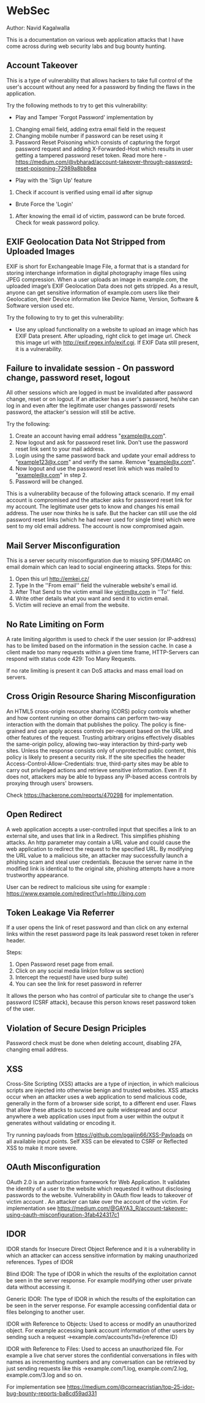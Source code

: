 # WebSec

Author: Navid Kagalwalla

This is a documentation on various web application attacks that I have come across during web security labs and bug bounty hunting.

## Account Takeover

This is a type of vulnerability that allows hackers to take full control of the user's account without any need for a password by finding the flaws in the application. 

Try the following methods to try to get this vulnerability:

 - Play and Tamper 'Forgot Password' implementation by 
 1) Changing email field, adding extra email field in the request
 2) Changing mobile number if password can be reset using it 
 3) Password Reset Poisoning which consists of capturing the forgot password request and adding X-Forwarded-Host which results in user getting a tampered password reset token. Read more here - https://medium.com/@vbharad/account-takeover-through-password-reset-poisoning-72989a8bb8ea 
 
 - Play with the 'Sign Up' feature
 1) Check if account is verified using email id after signup
 
 - Brute Force the 'Login'
 1) After knowing the email id of victim, password can be brute forced. Check for weak password policy.
 
## EXIF Geolocation Data Not Stripped from Uploaded Images

EXIF is short for Exchangeable Image File, a format that is a standard for storing interchange information in digital photography image files using JPEG compression. 
When a user uploads an image in example.com, the uploaded image’s EXIF Geolocation Data does not gets stripped. As a result, anyone can get sensitive information of example.com users like their Geolocation, their Device information like Device Name, Version, Software & Software version used etc.

Try the following to try to get this vulnerability:

- Use any upload functionality on a website to upload an image which has EXIF Data present. After uploading, right click to get image url. Check this image url with http://exif.regex.info/exif.cgi. If EXIF Data still present, it is a vulnerability.

## Failure to invalidate session - On password change, password reset, logout

All other sessions which are logged in must be invalidated after password change, reset or on logout. 
If an attacker has a user's password, he/she can log in and even after the legitimate user changes password/ resets password, the attacker's session will still be active. 

Try the following:
1) Create an account having email address "example@x.com".
2) Now logout and ask for password reset link. Don't use the password reset link sent to your mail address.
3) Login using the same password back and update your email address to "example123@x.com" and verify the same. Remove "example@x.com".
4) Now logout and use the password reset link which was mailed to "example@x.com" in step 2.
5) Password will be changed.

This is a vulnerability because of the following attack scenario. If my email account is compromised and the attacker asks for password reset link for my account. The legitimate user gets to know and changes his email address. The user now thinks he is safe.  But the hacker can still use the old password reset links (which he had never used for single time) which were sent to my old email address. The account is now compromised again.

## Mail Server Misconfiguration

This is a server security misconfiguration due to missing SPF/DMARC on email domain which can lead to social engineering attacks.
Steps for this:
1) Open this url http://emkei.cz/
2) Type In the ''From email'' field the vulnerable website's email id.
3) After That Send to the victim email like victim@x.com in ''To'' field.
4) Write other details what you want and send it to victim email. 
5) Victim will recieve an email from the website.

## No Rate Limiting on Form

A rate limiting algorithm is used to check if the user session (or IP-address) has to be limited based on the information in the session cache.
In case a client made too many requests within a given time frame, HTTP-Servers can respond with status code 429: Too Many Requests.

If no rate limiting is present it can DoS attacks and mass email load on servers.

## Cross Origin Resource Sharing Misconfiguration

An HTML5 cross-origin resource sharing (CORS) policy controls whether and how content running on other domains can perform two-way interaction with the domain that publishes the policy. The policy is fine-grained and can apply access controls per-request based on the URL and other features of the request.
Trusting arbitrary origins effectively disables the same-origin policy, allowing two-way interaction by third-party web sites. Unless the response consists only of unprotected public content, this policy is likely to present a security risk.
If the site specifies the header Access-Control-Allow-Credentials: true, third-party sites may be able to carry out privileged actions and retrieve sensitive information. Even if it does not, attackers may be able to bypass any IP-based access controls by proxying through users' browsers.

Check https://hackerone.com/reports/470298 for implementation.

## Open Redirect

A web application accepts a user-controlled input that specifies a link to an external site, and uses that link in a Redirect. This simplifies phishing attacks. An http parameter may contain a URL value and could cause the web application to redirect the request to the specified URL. By modifying the URL value to a malicious site, an attacker may successfully launch a phishing scam and steal user credentials. Because the server name in the modified link is identical to the original site, phishing attempts have a more trustworthy appearance.

User can be redirect to malicious site using for example : https://www.example.com/redirect?url=http://bing.com

## Token Leakage Via Referrer

If a user opens the link of reset password and than click on any external links within the reset password page its leak password reset token in referer header.

Steps:

1) Open Password reset page from email. 
2) Click on any social media link(on follow us section)
3) Intercept the request(I have used burp suite) 
4) You can see the link for reset password in referrer

It allows the person who has control of particular site to change the user's password (CSRF attack), because this person knows reset password token of the user.

## Violation of Secure Design Priciples

Password check must be done when deleting account, disabling 2FA, changing email address. 

## XSS

Cross-Site Scripting (XSS) attacks are a type of injection, in which malicious scripts are injected into otherwise benign and trusted websites. XSS attacks occur when an attacker uses a web application to send malicious code, generally in the form of a browser side script, to a different end user. Flaws that allow these attacks to succeed are quite widespread and occur anywhere a web application uses input from a user within the output it generates without validating or encoding it.

Try running payloads from https://github.com/pgaijin66/XSS-Payloads on all available input points. Self XSS can be elevated to CSRF or Reflected XSS to make it more severe.

## OAuth Misconfiguration

OAuth 2.0 is an authorization framework for Web Application. It validates the identity of a user to the website which requested it without disclosing passwords to the website. Vulnerability in OAuth flow leads to takeover of victim account . An attacker can take over the account of the victim.
For implementation see https://medium.com/@GAYA3_R/account-takeover-using-oauth-misconfiguration-3fab424317c1

## IDOR

IDOR stands for Insecure Direct Object Reference and it is a vulnerability in which an attacker can access sensitive information by making unauthorized references.
Types of IDOR

Blind IDOR: The type of IDOR in which the results of the exploitation cannot be seen in the server response. For example modifying other user private data without accessing it.

Generic IDOR: The type of IDOR in which the results of the exploitation can be seen in the server response. For example accessing confidential data or files belonging to another user.

IDOR with Reference to Objects: Used to access or modify an unauthorized object. For example accessing bank account information of other users by sending such a request →example.com/accounts?id={reference ID}

IDOR with Reference to Files: Used to access an unauthorized file. For example a live chat server stores the confidential conversations in files with names as incrementing numbers and any conversation can be retrieved by just sending requests like this →example.com/1.log, example.com/2.log, example.com/3.log and so on.

For implementation see https://medium.com/@corneacristian/top-25-idor-bug-bounty-reports-ba8cd59ad331



















